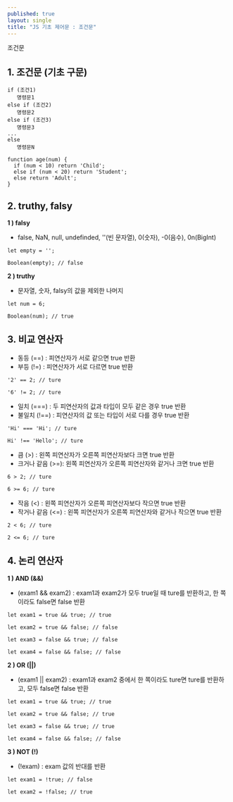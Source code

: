 ```yaml
---
published: true
layout: single
title: "JS 기초 제어문 : 조건문"
---
```


조건문

## 1. 조건문 (기초 구문)   

``` 
if (조건1)
   명령문1
else if (조건2)
   명령문2
else if (조건3)
   명령문3
...
else
   명령문N
``` 

```
function age(num) {
  if (num < 10) return 'Child';
  else if (num < 20) return 'Student';
  else return 'Adult';
}
```

## 2. truthy, falsy  

**1 ) falsy**  

- false, NaN, null, undefinded, ''(빈 문자열), 0(숫자), -0(음수), 0n(BigInt) 

``` 
let empty = ''; 

Boolean(empty); // false 
``` 

**2 ) truthy**  

- 문자열, 숫자, falsy의 값을 제외한 나머지  

``` 
let num = 6;

Boolean(num); // true 
```

## 3. 비교 연산자  

- 동등 (==) : 피연산자가 서로 같으면 true 반환  
- 부등 (!=) : 피연산자가 서로 다르면 true 반환   

```
'2' == 2; // ture 

'6' != 2; // ture 
``` 

- 일치 (===) : 두 피연산자의 값과 타입이 모두 같은 경우 true 반환   
- 불일치 (!==) : 피연산자의 값 또는 타입이 서로 다를 경우 true 반환   

``` 
'Hi' === 'Hi'; // ture

Hi' !== 'Hello'; // ture 
``` 

- 큼 (>) : 왼쪽 피연산자가 오른쪽 피연산자보다 크면 true 반환   
- 크거나 같음 (>=): 왼쪽 피연산자가 오른쪽 피연산자와 같거나 크면 true 반환   

```
6 > 2; // ture 

6 >= 6; // ture 
```

- 작음 (<) : 왼쪽 피연산자가 오른쪽 피연산자보다 작으면 true 반환   
- 작거나 같음 (<=) : 왼쪽 피연산자가 오른쪽 피연산자와 같거나 작으면 true 반환   

```
2 < 6; // ture 

2 <= 6; // ture 
``` 

## 4. 논리 연산자   

**1 ) AND (&&)**   

- (exam1 && exam2) : exam1과 exam2가 모두 true일 때 ture를 반환하고, 한 쪽이라도 false면 false 반환   

``` 
let exam1 = true && true; // true 

let exam2 = true && false; // false 

let exam3 = false && true; // false 

let exam4 = false && false; // false 
``` 

**2 ) OR (||)**   

- (exam1 || exam2) : exam1과 exam2 중에서 한 쪽이라도 ture면 ture를 반환하고, 모두 false면 false 반환   

``` 
let exam1 = true && true; // true 

let exam2 = true && false; // true 

let exam3 = false && true; // true 

let exam4 = false && false; // false 
``` 

**3 ) NOT (!)**

- (!exam) : exam 값의 반대를 반환  

``` 
let exam1 = !true; // false 

let exam2 = !false; // true 
```
